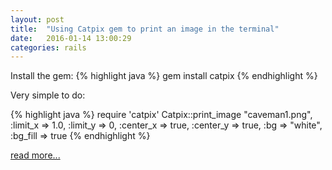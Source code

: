 ```yaml
---
layout: post
title:  "Using Catpix gem to print an image in the terminal"
date:   2016-01-14 13:00:29
categories: rails
---
```

Install the gem:
{% highlight java %}
gem install catpix
{% endhighlight %}

Very simple to do:

{% highlight java %}
require 'catpix'
Catpix::print_image "caveman1.png",
  :limit_x => 1.0,
  :limit_y => 0,
  :center_x => true,
  :center_y => true,
  :bg => "white",
  :bg_fill => true
{% endhighlight %}

[read more...](https://github.com/tokhi/catpixdemo) 
